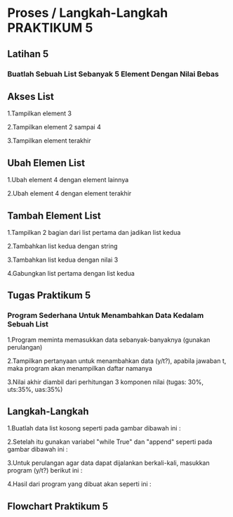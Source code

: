 # Proses / Langkah-Langkah PRAKTIKUM 5

## Latihan 5
### Buatlah Sebuah List Sebanyak 5 Element Dengan Nilai Bebas

## Akses List
1.Tampilkan element 3

2.Tampilkan element 2 sampai 4

3.Tampilkan element terakhir


## Ubah Elemen List
1.Ubah element 4 dengan element lainnya

2.Ubah element 4 dengan element terakhir



## Tambah Element List
1.Tampilkan 2 bagian dari list pertama dan jadikan list kedua 

2.Tambahkan list kedua dengan string

3.Tambahkan list kedua dengan nilai 3

4.Gabungkan list pertama dengan list kedua


## Tugas Praktikum 5
### Program Sederhana Untuk Menambahkan Data Kedalam Sebuah List
1.Program meminta memasukkan data sebanyak-banyaknya (gunakan perulangan)

2.Tampilkan pertanyaan untuk menambahkan data (y/t?), apabila jawaban t, maka program akan menampilkan daftar namanya

3.Nilai akhir diambil dari perhitungan 3 komponen nilai (tugas: 30%, uts:35%, uas:35%)


## Langkah-Langkah
1.Buatlah data list kosong seperti pada gambar dibawah ini :


2.Setelah itu gunakan variabel "while True" dan "append" seperti pada gambar dibawah ini :


3.Untuk perulangan agar data dapat dijalankan berkali-kali, masukkan program (y/t?) berikut ini :


4.Hasil dari program yang dibuat akan seperti ini :


## Flowchart Praktikum 5
